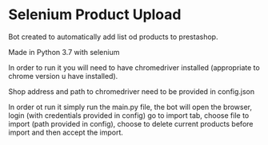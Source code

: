 # Selenium Product Upload

Bot created to automatically add list od products to prestashop.

Made in Python 3.7 with selenium

In order to run it you will need to have chromedriver installed (appropriate to chrome version u have installed).

Shop address and path to chromedriver need to be provided in config.json

In order ot run it simply run the main.py file, the bot will open the browser, login (with credentials provided in config) go to import tab, choose file to import (path provided in config), choose to delete current products before import and then accept the import.

